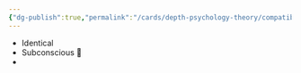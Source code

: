 ```yaml
---
{"dg-publish":true,"permalink":"/cards/depth-psychology-theory/compatibility/","created":"2023-01-20T12:07:40.731+01:00","updated":"2023-01-20T12:08:24.671+01:00"}
---
```



- Identical 
- Subconscious 👊
- 
